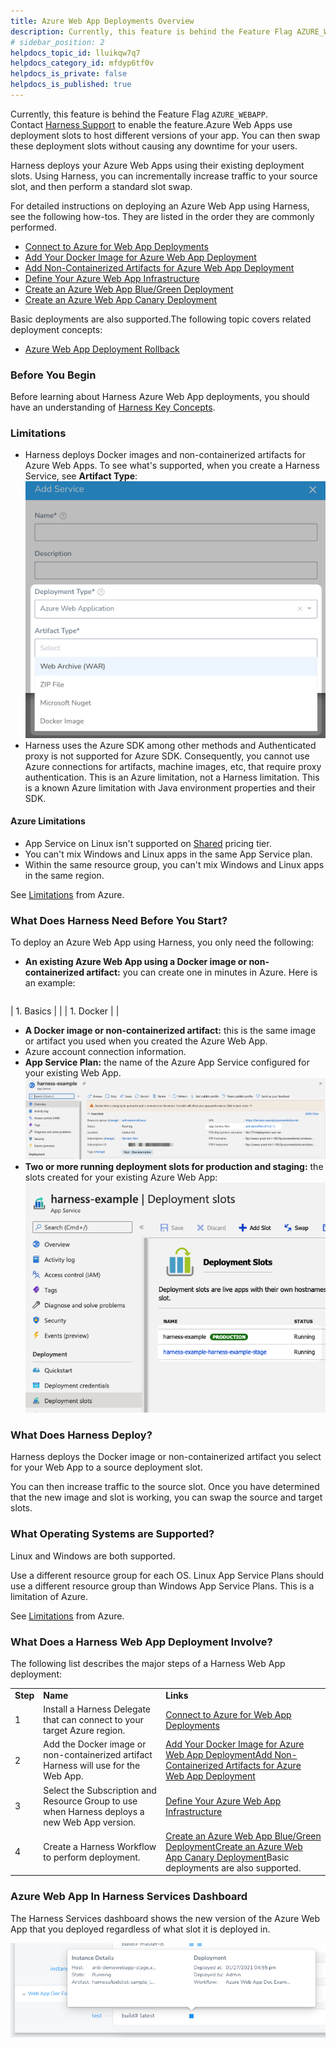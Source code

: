 ```yaml
---
title: Azure Web App Deployments Overview
description: Currently, this feature is behind the Feature Flag AZURE_WEBAPP. Contact Harness Support to enable the feature. Azure Web Apps use deployment slots to host different versions of your app. You can the…
# sidebar_position: 2
helpdocs_topic_id: lluikqw7q7
helpdocs_category_id: mfdyp6tf0v
helpdocs_is_private: false
helpdocs_is_published: true
---
```


Currently, this feature is behind the Feature Flag `AZURE_WEBAPP`. Contact [Harness Support](https://mail.google.com/mail/?view=cm&fs=1&tf=1&to=support@harness.io) to enable the feature.Azure Web Apps use deployment slots to host different versions of your app. You can then swap these deployment slots without causing any downtime for your users.

Harness deploys your Azure Web Apps using their existing deployment slots. Using Harness, you can incrementally increase traffic to your source slot, and then perform a standard slot swap.

For detailed instructions on deploying an Azure Web App using Harness, see the following how-tos. They are listed in the order they are commonly performed.

* [Connect to Azure for Web App Deployments](connect-to-azure-for-web-app-deployments.md)
* [Add Your Docker Image for Azure Web App Deployment](add-your-docker-image-for-azure-web-app-deployment.md)
* [Add Non-Containerized Artifacts for Azure Web App Deployment](add-a-non-containerized-artifacts-for-azure-web-app-deployment.md)
* [Define Your Azure Web App Infrastructure](define-your-azure-web-app-infrastructure.md)
* [Create an Azure Web App Blue/Green Deployment](create-an-azure-web-app-blue-green-deployment.md)
* [Create an Azure Web App Canary Deployment](create-an-azure-web-app-canary-deployment.md)

Basic deployments are also supported.The following topic covers related deployment concepts:

* [Azure Web App Deployment Rollback](azure-web-app-deployment-rollback.md)

### Before You Begin

Before learning about Harness Azure Web App deployments, you should have an understanding of [Harness Key Concepts](https://docs.harness.io/article/4o7oqwih6h-harness-key-concepts).

### Limitations

* Harness deploys Docker images and non-containerized artifacts for Azure Web Apps. To see what's supported, when you create a Harness Service, see **Artifact Type**:![](./static/azure-web-app-deployments-overview-00.png)
* Harness uses the Azure SDK among other methods and Authenticated proxy is not supported for Azure SDK. Consequently, you cannot use Azure connections for artifacts, machine images, etc, that require proxy authentication. This is an Azure limitation, not a Harness limitation. This is a known Azure limitation with Java environment properties and their SDK.

#### Azure Limitations

* App Service on Linux isn't supported on [Shared](https://azure.microsoft.com/pricing/details/app-service/plans/) pricing tier.
* You can't mix Windows and Linux apps in the same App Service plan.
* Within the same resource group, you can't mix Windows and Linux apps in the same region.

See [Limitations](https://docs.microsoft.com/en-us/azure/app-service/overview#limitations) from Azure.

### What Does Harness Need Before You Start?

To deploy an Azure Web App using Harness, you only need the following:

* **An existing Azure Web App using a Docker image or non-containerized artifact:** you can create one in minutes in Azure. Here is an example:  


|  |  |
| --- | --- |
| 
	1. Basics |  |
| 
	1. Docker |  |
* **A Docker image or non-containerized artifact:** this is the same image or artifact you used when you created the Azure Web App.
* Azure account connection information.
* **App Service Plan:** the name of the Azure App Service configured for your existing Web App.![](./static/azure-web-app-deployments-overview-01.png)
* **Two or more running deployment slots for production and staging:** the slots created for your existing Azure Web App:![](./static/azure-web-app-deployments-overview-02.png)

### What Does Harness Deploy?

Harness deploys the Docker image or non-containerized artifact you select for your Web App to a source deployment slot.

You can then increase traffic to the source slot. Once you have determined that the new image and slot is working, you can swap the source and target slots.

### What Operating Systems are Supported?

Linux and Windows are both supported.

Use a different resource group for each OS. Linux App Service Plans should use a different resource group than Windows App Service Plans. This is a limitation of Azure.

See [Limitations](https://docs.microsoft.com/en-us/azure/app-service/overview#limitations) from Azure.

### What Does a Harness Web App Deployment Involve?

The following list describes the major steps of a Harness Web App deployment:



|  |  |  |
| --- | --- | --- |
| **Step** | **Name** | **Links** |
| 1 | Install a Harness Delegate that can connect to your target Azure region. | [Connect to Azure for Web App Deployments](connect-to-azure-for-web-app-deployments.md) |
| 2 | Add the Docker image or non-containerized artifact Harness will use for the Web App. | [Add Your Docker Image for Azure Web App Deployment](add-your-docker-image-for-azure-web-app-deployment.md)[Add Non-Containerized Artifacts for Azure Web App Deployment](add-a-non-containerized-artifacts-for-azure-web-app-deployment.md) |
| 3 | Select the Subscription and Resource Group to use when Harness deploys a new Web App version. | [Define Your Azure Web App Infrastructure](define-your-azure-web-app-infrastructure.md) |
| 4 | Create a Harness Workflow to perform deployment. | [Create an Azure Web App Blue/Green Deployment](create-an-azure-web-app-blue-green-deployment.md)[Create an Azure Web App Canary Deployment](create-an-azure-web-app-canary-deployment.md)Basic deployments are also supported. |

### Azure Web App In Harness Services Dashboard

The Harness Services dashboard shows the new version of the Azure Web App that you deployed regardless of what slot it is deployed in.

![](./static/azure-web-app-deployments-overview-03.png)
